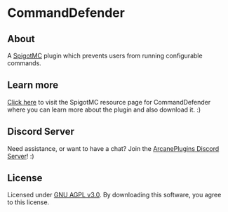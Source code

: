 # CommandDefender

## About
A [SpigotMC](htts://www.spigotmc.org) plugin which prevents users from running configurable commands.

## Learn more
[Click here](https://www.spigotmc.org/resources/commanddefender-for-1-7-x-1-16-x.84167/) to visit the SpigotMC resource page for CommandDefender where you can learn more about the plugin and also download it. :)

## Discord Server
Need assistance, or want to have a chat? Join the [ArcanePlugins Discord Server](https://discord.io/arcaneplugins)! :)

## License
Licensed under [GNU AGPL v3.0](https://github.com/lokka30/CommandDefender/blob/master/src/main/resources/license.txt). By downloading this software, you agree to this license.
